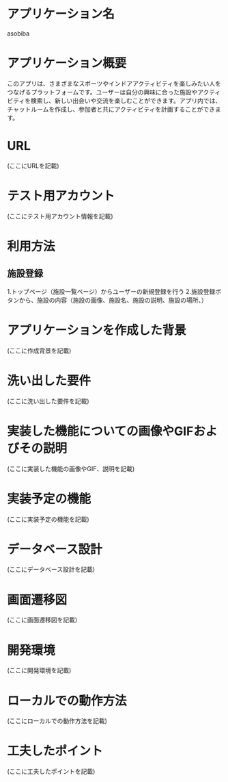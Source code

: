 # アプリケーション名
asobiba

# アプリケーション概要
このアプリは、さまざまなスポーツやインドアアクティビティを楽しみたい人をつなげるプラットフォームです。ユーザーは自分の興味に合った施設やアクティビティを検索し、新しい出会いや交流を楽しむことができます。アプリ内では、チャットルームを作成し、参加者と共にアクティビティを計画することができます。

# URL
(ここにURLを記載)

# テスト用アカウント
(ここにテスト用アカウント情報を記載)

# 利用方法
## 施設登録
  1.トップページ（施設一覧ページ）からユーザーの新規登録を行う
  2.施設登録ボタンから、施設の内容（施設の画像、施設名、施設の説明、施設の場所、）
## 
## 
## 
## 

# アプリケーションを作成した背景
(ここに作成背景を記載)

# 洗い出した要件
(ここに洗い出した要件を記載)

# 実装した機能についての画像やGIFおよびその説明
(ここに実装した機能の画像やGIF、説明を記載)

# 実装予定の機能
(ここに実装予定の機能を記載)

# データベース設計
(ここにデータベース設計を記載)

# 画面遷移図
(ここに画面遷移図を記載)

# 開発環境
(ここに開発環境を記載)

# ローカルでの動作方法
(ここにローカルでの動作方法を記載)

# 工夫したポイント
(ここに工夫したポイントを記載)